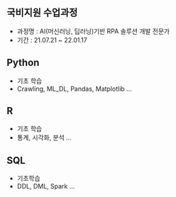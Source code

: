 ## 국비지원 수업과정
* 과정명 : AI(머신러닝, 딥러닝)기반 RPA 솔루션 개발 전문가 
* 기간 : 21.07.21 ~ 22.01.17 

## Python
* 기초 학습
* Crawling, ML_DL, Pandas, Matplotlib ...

## R
* 기초 학습
* 통계, 시각화, 분석 ...

## SQL
* 기초학습
* DDL, DML, Spark ...
